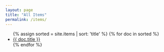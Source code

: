 ```yaml
---
layout: page
title: "All Items"
permalink: /items/
---
```

<ul>
  {% assign sorted = site.items | sort: 'title' %}
  {% for doc in sorted %}
    <li><a href="{{ doc.url | relative_url }}">{{ doc.title }}</a></li>
  {% endfor %}
</ul>